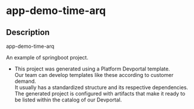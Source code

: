# app-demo-time-arq

## Description

app-demo-time-arq


An example of springboot project.

- This project was generated using a Platform Devportal template. <br>
Our team can develop templates like these according to customer demand. <br>
It usually has a standardized structure and its respective dependencies. <br>
The generated project is configured with artifacts that make it ready to be listed within the catalog of our Devportal.
